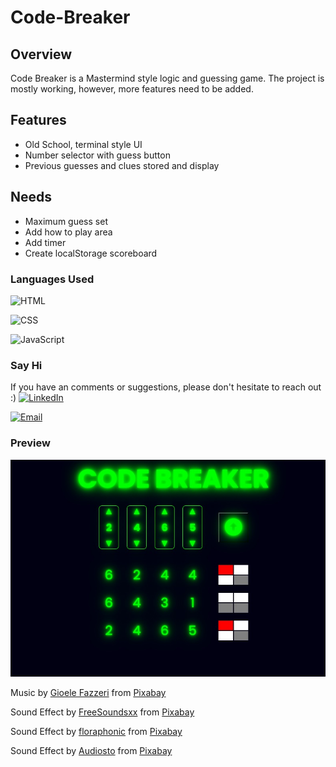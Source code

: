 # Code-Breaker
## Overview
Code Breaker is a Mastermind style logic and guessing game. The project is mostly working, however, more features need to be added. 

## Features
- Old School, terminal style UI
- Number selector with guess button 
- Previous guesses and clues stored and display 
## Needs
- Maximum guess set
- Add how to play area
- Add timer
- Create localStorage scoreboard 
### Languages Used 
![HTML](https://img.shields.io/badge/WEB-HTML-%2391D5E8?style=for-the-badge&logo=html5&logoColor=white&labelColor=grey)

![CSS](https://img.shields.io/badge/WEB-CSS-%2391D5E8?style=for-the-badge&logo=css3&logoColor=white&labelColor=grey)

![JavaScript](https://img.shields.io/badge/CODE-JAVASCRIPT-%2391D5E8?style=for-the-badge&logo=javascript&logoColor=white&labelColor=grey)

### Say Hi
If you have an comments or suggestions, please don't hesitate to reach out :)
[![LinkedIn](https://img.shields.io/badge/LinkedIn-0077B5?style=for-the-badge&logo=linkedin&logoColor=&labelColor=grey)](https://linkedin.com/in/dave-sommerville-2abb50326)


[![Email](https://img.shields.io/badge/Email-dave.r.sommerville%40gmail.com-%23FF6F61?style=for-the-badge&logo=gmail&logoColor=white)](mailto:dave.r.sommerville@gmail.com)


### Preview
![Webpage Preview](./src/img/scrnshot01.jpg)

Music by <a href="https://pixabay.com/users/gioelefazzeri-16466931/?utm_source=link-attribution&utm_medium=referral&utm_campaign=music&utm_content=95450">Gioele Fazzeri</a> from <a href="https://pixabay.com//?utm_source=link-attribution&utm_medium=referral&utm_campaign=music&utm_content=95450">Pixabay</a>

Sound Effect by <a href="https://pixabay.com/users/freesoundsxx-47251115/?utm_source=link-attribution&utm_medium=referral&utm_campaign=music&utm_content=269718">FreeSoundsxx</a> from <a href="https://pixabay.com/sound-effects//?utm_source=link-attribution&utm_medium=referral&utm_campaign=music&utm_content=269718">Pixabay</a>

Sound Effect by <a href="https://pixabay.com/users/floraphonic-38928062/?utm_source=link-attribution&utm_medium=referral&utm_campaign=music&utm_content=183948">floraphonic</a> from <a href="https://pixabay.com//?utm_source=link-attribution&utm_medium=referral&utm_campaign=music&utm_content=183948">Pixabay</a>

Sound Effect by <a href="https://pixabay.com/users/audiosto-40753689/?utm_source=link-attribution&utm_medium=referral&utm_campaign=music&utm_content=199830">Audiosto</a> from <a href="https://pixabay.com/sound-effects//?utm_source=link-attribution&utm_medium=referral&utm_campaign=music&utm_content=199830">Pixabay</a>